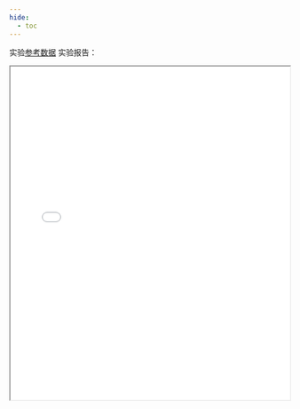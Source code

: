 ```yaml
---
hide:
  - toc
---
```

实验[参考数据](./电磁场实验的有关数据2016-5.pdf)
实验报告：
<iframe src="../工磁实验报告.pdf" width="100%" height="600px"></iframe>